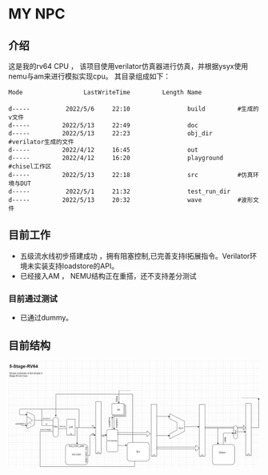 # MY NPC 

## 介绍
这是我的rv64 CPU ， 该项目使用verilator仿真器进行仿真，并根据ysyx使用nemu与am来进行模拟实现cpu。
其目录组成如下：

~~~shell
Mode                 LastWriteTime         Length Name

d-----          2022/5/6     22:10                build 		#生成的v文件
d-----         2022/5/13     22:49                doc
d-----         2022/5/13     22:23                obj_dir		#verilator生成的文件
d-----         2022/4/12     16:45                out
d-----         2022/4/12     16:20                playground		#chisel工作区
d-----         2022/5/13     22:18                src			#仿真环境与DUT
d-----          2022/5/1     21:32                test_run_dir
d-----         2022/5/13     20:32                wave			#波形文件
~~~

## 目前工作
* 五级流水线初步搭建成功 ，拥有阻塞控制,已完善支持I拓展指令。Verilator环境未实装支持loadstore的API。
* 已经接入AM ， NEMU结构正在重搭，还不支持差分测试

### 目前通过测试
* 已通过dummy。

## 目前结构

![5-Stage-RV-64](./doc/pic/riscv64-V1.0.drawio.png)



